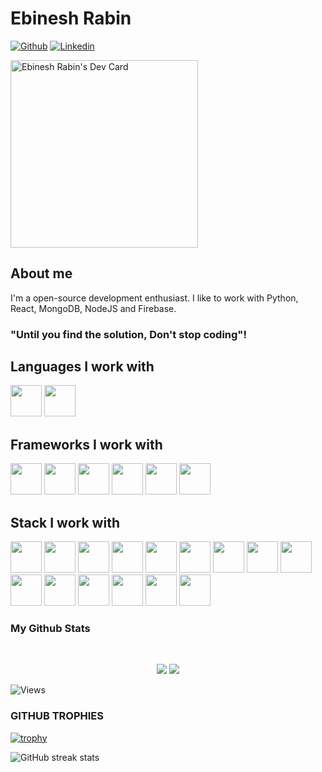 # Ebinesh Rabin

[![Github](https://img.shields.io/github/followers/nick-aldo?label=Follow&style=social)](https://github.com/nick-aldo)
[![Linkedin](https://img.shields.io/badge/Ebinesh%20Rabin-blue?style=flat-square&logo=linkedin&logoColor=white&link=https://www.linkedin.com/in/nick-aldo/)](https://www.linkedin.com/in/ebinesh-rabin-c19/)

<a href="https://app.daily.dev/nickaldo"><img src="https://github.com/nick-aldo/nick-aldo/blob/master/devcard.png" width="300" alt="Ebinesh Rabin's Dev Card"/></a>
<!-- <a href="https://app.daily.dev/nickaldo"><img src="https://api.daily.dev/devcards/v2/nuANLLKxHGblFR81HOTK8.png?r=cv0" width="356" alt="Nick Aldo's Dev Card"/></a> -->

## About me 
<!-- I'm a full stack developer. -->
I'm a open-source development enthusiast.
I like to work with Python, React, MongoDB, NodeJS and Firebase. 


### "Until you find the solution, Don't stop coding"! 
<!-- ![run](https://media0.giphy.com/media/WfwzZpfH8Ejra/giphy.gif) -->

## Languages I work with
<code><img height="50" src="https://www.vectorlogo.zone/logos/python/python-ar21.svg"></code>
<code><img height="50" src="https://www.vectorlogo.zone/logos/javascript/javascript-ar21.svg"></code>

## Frameworks I work with
<code><img height="50" src="https://www.vectorlogo.zone/logos/djangoproject/djangoproject-ar21.svg"></code>
<code><img height="50" src="https://www.vectorlogo.zone/logos/reactjs/reactjs-ar21.svg"></code>
<code><img height="50" src="https://www.vectorlogo.zone/logos/js_redux/js_redux-ar21.svg"></code>
<code><img height="50" src="https://www.vectorlogo.zone/logos/nextjs/nextjs-ar21.svg"></code>
<code><img height="50" src="https://www.vectorlogo.zone/logos/getbootstrap/getbootstrap-ar21.svg"></code>
<code><img height="50" src="https://www.vectorlogo.zone/logos/tailwindcss/tailwindcss-ar21.svg"></code>

## Stack I work with
<code><img height="50" src="https://www.vectorlogo.zone/logos/w3_html5/w3_html5-ar21.svg"></code>
<code><img height="50" src="https://www.vectorlogo.zone/logos/w3_css/w3_css-ar21.svg"></code>
<code><img height="50" src="https://www.vectorlogo.zone/logos/vitejsdev/vitejsdev-ar21.svg"></code>
<code><img height="50" src="https://www.vectorlogo.zone/logos/reactrouter/reactrouter-ar21.svg"></code>
<code><img height="50" src="https://www.vectorlogo.zone/logos/mongodb/mongodb-ar21.svg"></code>
<code><img height="50" src="https://www.vectorlogo.zone/logos/expressjs/expressjs-ar21.svg"></code>
<code><img height="50" src="https://www.vectorlogo.zone/logos/nodejs/nodejs-horizontal.svg"></code>
<code><img height="50" src="https://www.vectorlogo.zone/logos/numpy/numpy-ar21.svg"></code>
<code><img height="50" src="https://www.vectorlogo.zone/logos/getpostman/getpostman-ar21.svg"></code>
<code><img height="50" src="https://www.vectorlogo.zone/logos/mysql/mysql-ar21.svg"></code>
<code><img height="50" src="https://www.vectorlogo.zone/logos/postgresql/postgresql-ar21.svg"></code>
<code><img height="50" src="https://www.vectorlogo.zone/logos/git-scm/git-scm-ar21.svg"></code>
<code><img height="50" src="https://www.vectorlogo.zone/logos/github/github-ar21.svg"></code>
<code><img height="50" src="https://www.vectorlogo.zone/logos/vercel/vercel-ar21.svg"></code>
<code><img height="50" src="https://www.vectorlogo.zone/logos/docker/docker-ar21.svg"></code>

### My Github Stats

<br>

<p align = "center">
  <img src = "https://github-readme-stats.vercel.app/api?username=nick-aldo&show_icons=true&theme=tokyonight&line_height=27">
  <img src = "https://github-readme-stats.vercel.app/api/top-langs/?username=nick-aldo&hide=css,java,html&theme=tokyonight">
</p>

<p align="left"> <img src="https://komarev.com/ghpvc/?username=nick-aldo" alt="Views" /> </p>

### GITHUB TROPHIES

[![trophy](https://github-profile-trophy.vercel.app/?username=nick-aldo&theme=dracula&no-frame=true&margin-w=15&margin-h=10)](https://github.com/ryo-ma/github-profile-trophy)<br>

![GitHub streak stats](https://github-readme-streak-stats.herokuapp.com/?user=nick-aldo)  

<!--## Stack I work with
<code><img height="50" src="https://www.vectorlogo.zone/logos/canva/canva-ar21.svg"></code>
<code><img height="50" src="https://www.vectorlogo.zone/logos/firebase/firebase-ar21.svg"></code>
<code><img height="50" src="https://www.vectorlogo.zone/logos/expoio/expoio-ar21.svg"></code>
<code><img height="50" src="https://www.vectorlogo.zone/logos/babeljs/babeljs-ar21.svg"></code>
<code><img height="50" src="https://www.vectorlogo.zone/logos/angular/angular-ar21.svg"></code>

## Operating System I work with
<code><img height="50" src="https://www.vectorlogo.zone/logos/linux/linux-ar21.svg"></code>
<code><img height="50" src="https://www.vectorlogo.zone/logos/ubuntu/ubuntu-ar21.svg"></code>
<code><img height="50" src="https://www.vectorlogo.zone/logos/microsoft/microsoft-ar21.svg"></code>
<code><img height="50" src="https://www.vectorlogo.zone/logos/php/php-ar21.svg"></code>
 <code><img height="50" src="https://www.vectorlogo.zone/logos/amazon_aws/amazon_aws-ar21.svg"></code>
<code><img height="50" src="https://www.vectorlogo.zone/logos/graphql/graphql-ar21.svg"></code>
<code><img height="50" src="https://www.vectorlogo.zone/logos/redis/redis-ar21.svg"></code>
<code><img height="50" src="https://www.vectorlogo.zone/logos/socketio/socketio-ar21.svg"></code>
<code><img height="50" src="https://www.vectorlogo.zone/logos/heroku/heroku-ar21.svg"></code>
<code><img height="50" src="https://www.vectorlogo.zone/logos/netlify/netlify-ar21.svg"></code> -->
